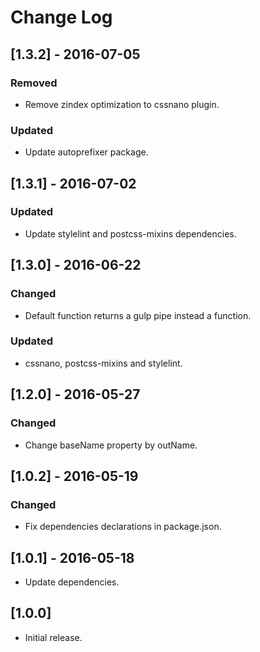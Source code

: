 # Change Log

## [1.3.2] - 2016-07-05

### Removed
- Remove zindex optimization to cssnano plugin.

### Updated
- Update autoprefixer package.


## [1.3.1] - 2016-07-02

### Updated
- Update stylelint and postcss-mixins dependencies.


## [1.3.0] - 2016-06-22

### Changed
- Default function returns a gulp pipe instead a function.

### Updated
- cssnano, postcss-mixins and stylelint.


## [1.2.0] - 2016-05-27

### Changed
- Change baseName property by outName.


## [1.0.2] - 2016-05-19

### Changed
- Fix dependencies declarations in package.json.


## [1.0.1] - 2016-05-18

* Update dependencies.


## [1.0.0]

* Initial release.